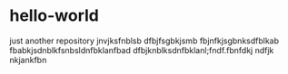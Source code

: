 # hello-world
just another repository
jnvjksfnblsb
dfbjfsgbkjsmb
fbjnfkjsgbnksdfblkab
fbabkjsdnblkfsnbsldnfbklanfbad
dfbjknblksdnfbklanl;fndf.fbnfdkj ndfjk nkjankfbn
